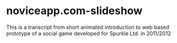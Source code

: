 noviceapp.com-slideshow
=======================

This is a transcript from short animated introduction to web based prototype of a social game developed for Spurkle Ltd. in 2011/2012

